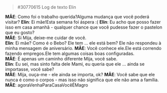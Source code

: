 > #30770615 Log de texto Elin  
  
**MÃE**: Como foi o trabalho querida?Alguma mudança que você poderá visitar?
**Elin**: Ei mãe!Esta semana foi áspera :(
**Elin**:  Eu acho que posso fazer isso em casa amanhã - qualquer chance que você pudesse fazer o pastelon que eu gosto?  
**MÃE**: Si Mija, deixe-me cuidar de você.  
**Elin**: Ei mãe? Como é o Bebo? Ele tem ... ele está bem? Ele não respondeu à minha mensagem de aniversário. 
**MÃE**: Você conhece ele.Ele está correndo fazendo empregos.Ele tem algumas coisas boas configuradas.  
**MÃE**: É apenas um caminho diferente Mija, você sabe.  
**Elin**: Eu sei, mas sinto falta dele Mami, eu queria que ele ... ainda se importasse, você sabe?  
**MÃE**: Mija, ouça-me - ele ainda se importa, ok?
**MÃE**: Você sabe que ele nunca é como o corpos - mas isso não significa que ele não ama a família. 
**MÃE**: agoraVenhaParaCasaVocêÉMagro